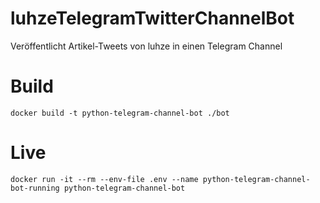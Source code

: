 # luhzeTelegramTwitterChannelBot
Veröffentlicht Artikel-Tweets von luhze in einen Telegram Channel

# Build
```
docker build -t python-telegram-channel-bot ./bot
```

# Live
```
docker run -it --rm --env-file .env --name python-telegram-channel-bot-running python-telegram-channel-bot
```